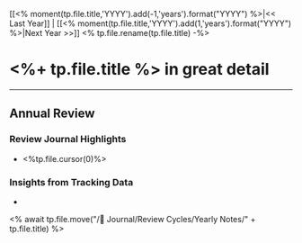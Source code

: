 [[<% moment(tp.file.title,'YYYY').add(-1,'years').format("YYYY") %>|<< Last Year]] | [[<% moment(tp.file.title,'YYYY').add(1,'years').format("YYYY") %>|Next Year >>]]
<% tp.file.rename(tp.file.title) -%>
# <%+ tp.file.title %> in great detail
---
## Annual Review
### Review Journal Highlights
- <%tp.file.cursor(0)%>

### Insights from Tracking Data
- 

<% await tp.file.move("/🌱 Journal/Review Cycles/Yearly Notes/" + tp.file.title) %>